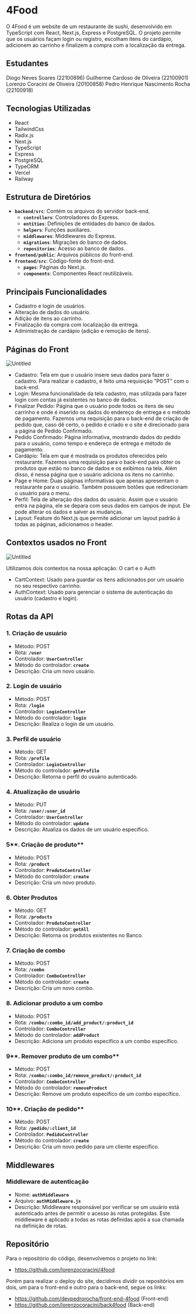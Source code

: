 # **4Food**

O 4Food é um website de um restaurante de sushi, desenvolvido em TypeScript com React, Next.js, Express e PostgreSQL. O projeto permite que os usuários façam login ou registro, escolham itens do cardápio, adicionem ao carrinho e finalizem a compra com a localização da entrega.

## **Estudantes**
Diogo Neves Soares (22100896)
Guilherme Cardoso de Oliveira (22100901) 
Lorenzo Coracini de Oliveira (20100858)
Pedro Henrique Nascimento Rocha (22100918)

## **Tecnologias Utilizadas**

- React
- TailwindCss
- Radix.js
- Next.js
- TypeScript
- Express
- PostgreSQL
- TypeORM
- Vercel
- Railway

## **Estrutura de Diretórios**

- **`backend/src`**: Contém os arquivos do servidor back-end.
    - **`controllers`**: Controladores do Express.
    - **`entities`**: Definições de entidades do banco de dados.
    - **`helpers`**: Funções auxiliares.
    - **`middlewares`**: Middlewares do Express.
    - **`migrations`**: Migrações do banco de dados.
    - **`repositories`**: Acesso ao banco de dados.
- **`frontend/public`**: Arquivos públicos do front-end.
- **`frontend/src`**: Código-fonte do front-end.
    - **`pages`**: Páginas do Next.js.
    - **`components`**: Componentes React reutilizáveis.

## **Principais Funcionalidades**

- Cadastro e login de usuários.
- Alteração de dados do usuário.
- Adição de itens ao carrinho.
- Finalização da compra com localização da entrega.
- Administração de cardápio (adição e remoção de itens).

## Páginas do Front

![Untitled](https://s3-us-west-2.amazonaws.com/secure.notion-static.com/d825b911-17ca-41a2-93ca-d3c1641b6b1b/Untitled.png)

- Cadastro: Tela em que o usuário insere seus dados para fazer o cadastro. Para realizar o cadastro, é feito uma requisição “POST” com o back-end.
- Login: Mesma funcionalidade da tela cadastro, mas utilizada para fazer login com contas já existentes no banco de dados.
- Finalizar Pedido: Página que o usuário pode todos os itens de seu carrinho e onde é inserido os dados do endereço de entrega e o método de pagamento. Fazemos uma requisição para o back-end de criação de pedido que, caso dê certo, o pedido é criado e o site é direcionado para a página de Pedido Confirmado.
- Pedido Confirmado: Página informativa, mostrando dados do pedido para o usuário, como tempo e endereço de entrega e método de pagamento.
- Cardápio: Tela em que é mostrada os produtos oferecidos pelo restaurante. Fazemos uma requisição para o back-end para obter os produtos que estão no banco de dados e os exibimos na tela. Além disso, é nessa página que o usuário adiciona os itens no carrinho.
- Page e Home: Duas páginas informativas que apenas apresentam o restaurante para o usuário. Também possuem botões que redirecionam o usuário para o menu.
- Perfil: Tela de alteração dos dados do usuário. Assim que o usuário entra na página, ele se depara com seus dados em campos de input. Ele pode alterar os dados e salver as mudanças.
- Layout: Feature do Next.js que permite adicionar um layout padrão à todas as páginas, adicionamos o header.

## Contextos usados no Front

![Untitled](https://s3-us-west-2.amazonaws.com/secure.notion-static.com/2f65dd2d-3394-4fc9-8109-ab10575124c6/Untitled.png)

Utilizamos dois contextos na nossa aplicação: O cart e o Auth

- CartContext: Usado para guardar os itens adicionados por um usuário no seu respectivo carrinho.
- AuthContext: Usado para gerenciar o sistema de autenticação do usuário (cadastro e login).

## **Rotas da API**

### **1. Criação de usuário**

- Método: POST
- Rota: **`/user`**
- Controlador: **`UserController`**
- Método do controlador: **`create`**
- Descrição: Cria um novo usuário.

### **2. Login de usuário**

- Método: POST
- Rota: **`/login`**
- Controlador: **`LoginController`**
- Método do controlador: **`login`**
- Descrição: Realiza o login de um usuário.

### **3. Perfil de usuário**

- Método: GET
- Rota: **`/profile`**
- Controlador: **`LoginController`**
- Método do controlador: **`getProfile`**
- Descrição: Retorna o perfil do usuário autenticado.

### **4. Atualização de usuário**

- Método: PUT
- Rota: **`/user/:user_id`**
- Controlador: **`UserController`**
- Método do controlador: **`update`**
- Descrição: Atualiza os dados de um usuário específico.

### 5**. Criação de produto**

- Método: POST
- Rota: **`/product`**
- Controlador: **`ProdutoController`**
- Método do controlador: **`create`**
- Descrição: Cria um novo produto.

### 6. Obter Produtos

- Método: GET
- Rota: **`/products`**
- Controlador: **`ProdutoController`**
- Método do controlador: **`getAll`**
- Descrição: Retorna os produtos existentes no Banco.

### 7. **Criação de combo**

- Método: POST
- Rota: **`/combo`**
- Controlador: **`ComboController`**
- Método do controlador: **`create`**
- Descrição: Cria um novo combo.

### 8. **Adicionar produto a um combo**

- Método: POST
- Rota: **`/combo/:combo_id/add_product/:product_id`**
- Controlador: **`ComboController`**
- Método do controlador: **`addProduct`**
- Descrição: Adiciona um produto específico a um combo específico.

### 9**. Remover produto de um combo**

- Método: POST
- Rota: **`/combo/:combo_id/remove_product/:product_id`**
- Controlador: **`ComboController`**
- Método do controlador: **`removeProduct`**
- Descrição: Remove um produto específico de um combo específico.

### 10**. Criação de pedido**

- Método: POST
- Rota: **`/pedido/:client_id`**
- Controlador: **`PedidoController`**
- Método do controlador: **`create`**
- Descrição: Cria um novo pedido para um cliente específico.

## **Middlewares**

### **Middleware de autenticação**

- Nome: **`authMiddleware`**
- Arquivo: **`authMiddleware.js`**
- Descrição: Middleware responsável por verificar se um usuário está autenticado antes de permitir o acesso às rotas protegidas. Este middleware é aplicado a todas as rotas definidas após a sua chamada na definição de rotas.

## Repositório

Para o repositório do código, desenvolvemos o projeto no link:

- https://github.com/lorenzocoracini/4food

Porém para realizar o deploy do site, decidimos dividir os repositórios em dois, um para o front-end e outro para o back-end, segue os links:

- https://github.com/devpedrorocha/front-end-4food (Front-end)
- https://github.com/lorenzocoracini/back4food (Back-end)
